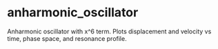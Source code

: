 # anharmonic_oscillator
Anharmonic oscillator with x^6 term. Plots displacement and velocity vs time, phase space, and resonance profile.
